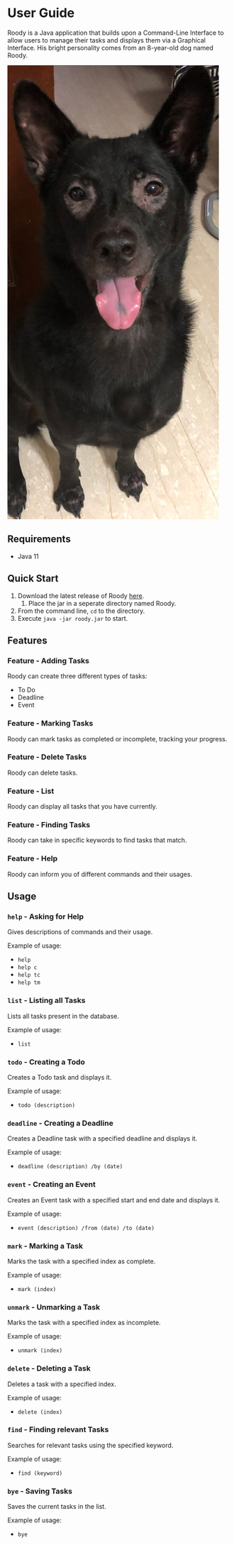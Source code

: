 # User Guide
Roody is a Java application that builds upon a Command-Line Interface to allow 
users to manage their tasks and displays them via a Graphical Interface.
His bright personality comes from an 8-year-old dog named Roody.

![Picture of Roody](/src/main/resources/images/DaRoody.png)

## Requirements
- Java 11

## Quick Start
1. Download the latest release of Roody [here](https://github.com/ryanchua00/ip/releases).
    1. Place the jar in a seperate directory named Roody.
2. From the command line, `cd` to the directory.
3. Execute `java -jar roody.jar` to start.

## Features

### Feature - Adding Tasks

Roody can create three different types of tasks:
- To Do
- Deadline
- Event

### Feature - Marking Tasks

Roody can mark tasks as completed or incomplete, tracking your progress.

### Feature - Delete Tasks

Roody can delete tasks.

### Feature - List

Roody can display all tasks that you have currently.

### Feature - Finding Tasks

Roody can take in specific keywords to find tasks that match.

### Feature - Help

Roody can inform you of different commands and their usages.

## Usage 

### `help` - Asking for Help

Gives descriptions of commands and their usage.

Example of usage:

- `help`
- `help c`
- `help tc`
- `help tm`

### `list` - Listing all Tasks

Lists all tasks present in the database.

Example of usage:

- `list`

### `todo` - Creating a Todo

Creates a Todo task and displays it.

Example of usage:

- `todo (description)`

### `deadline` - Creating a Deadline

Creates a Deadline task with a specified deadline and displays it.

Example of usage:

- `deadline (description) /by (date)`

### `event` - Creating an Event

Creates an Event task with a specified start and end date and displays it.

Example of usage:

- `event (description) /from (date) /to (date)`

### `mark` - Marking a Task

Marks the task with a specified index as complete.

Example of usage:

- `mark (index)`

### `unmark` - Unmarking a Task

Marks the task with a specified index as incomplete.

Example of usage:

- `unmark (index)`

### `delete` - Deleting a Task

Deletes a task with a specified index.

Example of usage:

- `delete (index)`

### `find` - Finding relevant Tasks

Searches for relevant tasks using the specified keyword.

Example of usage:

- `find (keyword)`

### `bye` - Saving Tasks

Saves the current tasks in the list.

Example of usage:

- `bye`

